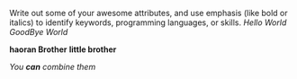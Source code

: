 Write out some of your awesome attributes, and use emphasis (like bold or italics) to identify keywords, programming languages, or skills. 
*Hello World*
_GoodBye World_

**haoran Brother**
__little brother__

_You **can** combine them_
